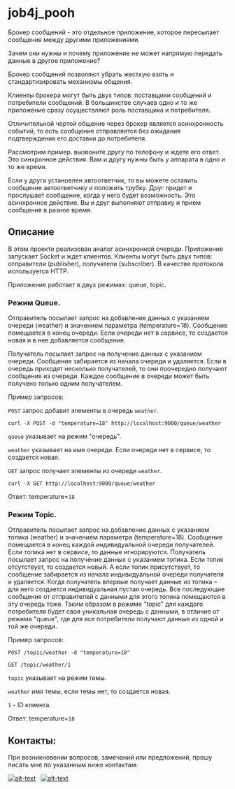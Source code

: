 # job4j_pooh

Брокер сообщений - это отдельное приложение, которое пересылает сообщения между другими приложениями.

Зачем они нужны и почему приложение не может напрямую передать данные в другое приложение?

Брокер сообщений позволяют убрать жесткую взять и стандартизировать механизмы общения.

Клиенты брокера могут быть двух типов: поставщики сообщений и потребители сообщений. В большинстве случаев одно и то же приложение сразу осуществляют роль поставщика и потребителя.

Отличительной чертой общение через брокер является асинхронность событий, то есть сообщение отправляется без ожидания подтверждения его доставки до потребителя.

Рассмотрим пример. вызвоните другу по телефону и ждете его ответ. Это синхронное действия. Вам и другу нужны быть у аппарата в одно и то же время.

Если у друга установлен автоответчик, то вы можете оставить сообщение автоответчику и положить трубку. Друг придет и прослушает сообщение, когда у него будет возможность. Это асинхронное действие. Вы и друг выполняют отправку и прием сообщения в разное время.

## Описание
В этом проекте реализован аналог асинхронной очереди.
Приложение запускает Socket и ждет клиентов.
Клиенты могут быть двух типов: отправители (publisher), получатели (subscriber).
В качестве протокола используется HTTP.

Приложение работает в двух режимах: queue, topic.


### Режим Queue.

Отправитель посылает запрос на добавление данных с указанием очереди
(weather) и значением параметра (temperature=18). Сообщение помещается
в конец очереди. Если очереди нет в сервисе, то создается новая
и в нее добавляется сообщение.

Получатель посылает запрос на получение данных с указанием очереди.
Сообщение забирается из начала очереди и удаляется. 
Если в очередь приходят несколько получателей, то они поочередно
получают сообщения из очереди. Каждое сообщение в очереди может
быть получено только одним получателем.

Пример запросов:

`POST` запрос добавит элементы в очередь `weather`.

`curl -X POST -d "temperature=18" http://localhost:9000/queue/weather`

`queue` указывает на режим "очередь".

`weather` указывает на имя очереди. 
Если очереди нет в сервисе, то создается новая.

`GET` запрос получает элементы из очереди `weather`.

`curl -X GET http://localhost:9000/queue/weather`


Ответ: temperature=`18`


### Режим Topic.

Отправитель посылает запрос на добавление данных с указанием топика
(weather) и значением параметра (temperature=18). Сообщение помещается
в конец каждой индивидуальной очереди получателей. Если топика нет в
сервисе, то данные игнорируются. Получатель посылает запрос на получение
данных с указанием топика. Если топик отсутствует, то создается новый.
А если топик присутствует, то сообщение забирается из начала индивидуальной
очереди получателя и удаляется. Когда получатель впервые получает данные
из топика – для него создается индивидуальная пустая очередь. 
Все последующие сообщения от отправителей с данными для этого топика 
помещаются в эту очередь тоже. Таким образом в режиме "topic" для
каждого потребителя будет своя уникальная очередь с данными, в отличие
от режима "queue", где для все потребители получают данные из одной
и той же очереди.

Пример запросов:

`POST /topic/weather -d "temperature=18"`

`GET /topic/weather/1`

`topic` указывает на режим темы.

`weather` имя темы, если темы нет, то создается новая.

`1` - ID клиента.

Ответ: temperature=`18`


## Контакты:
При возникновении вопросов, замечаний или предложений, прошу писать мне по указанным ниже контактам:

[![alt-text](https://img.shields.io/badge/-telegram-grey?style=flat&logo=telegram&logoColor=white)](https://t.me/Artyrio226)&nbsp;&nbsp;
[![alt-text](https://img.shields.io/badge/@%20email-005FED?style=flat&logo=mail&logoColor=white)](mailto:artur_sar_80@mail.ru)
